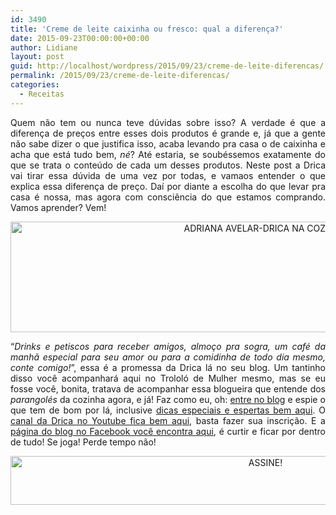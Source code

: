 ```yaml
---
id: 3490
title: 'Creme de leite caixinha ou fresco: qual a diferença?'
date: 2015-09-23T00:00:00+00:00
author: Lidiane
layout: post
guid: http://localhost/wordpress/2015/09/23/creme-de-leite-diferencas/
permalink: /2015/09/23/creme-de-leite-diferencas/
categories:
  - Receitas
---
```

<p align="justify">
  Quem não tem ou nunca teve dúvidas sobre isso? A verdade é que a diferença de preços entre esses dois produtos é grande e, já que a gente não sabe dizer o que justifica isso, acaba levando pra casa o de caixinha e acha que está tudo bem, <em>né</em>? Até estaria, se soubéssemos exatamente do que se trata o conteúdo de cada um desses produtos. Neste post a Drica vai tirar essa dúvida de uma vez por todas, e vamaos entender o que explica essa diferença de preço. Daí por diante a escolha do que levar pra casa é nossa, mas agora com consciência do que estamos comprando. Vamos aprender? Vem!
</p>

<p align="center">
</p>

<p align="center">
  <a href="http://www.trololodemulher.com.br/blog/wp-content/uploads/2015/08/ADRIANA-AVELAR-DRICA-NA-COZINHA.jpg"><img class="alignnone size-full wp-image-11291" src="http://www.trololodemulher.com.br/blog/wp-content/uploads/2015/08/ADRIANA-AVELAR-DRICA-NA-COZINHA.jpg" alt="ADRIANA AVELAR-DRICA NA COZINHA" width="800" height="177" /></a>
</p>

<p align="justify">
  “<em>Drinks e petiscos para receber amigos, almoço pra sogra, um café da manhã especial para seu amor ou para a comidinha de todo dia mesmo, conte comigo!</em>”, essa é a promessa da Drica lá no seu blog. Um tantinho disso você acompanhará aqui no Trololó de Mulher mesmo, mas se eu fosse você, bonita, tratava de acompanhar essa blogueira que entende dos <em>parangolés</em> da cozinha agora, e já! Faz como eu, oh: <a href="http://www.dricanacozinha.com.br/" target="_blank">entre no blog</a> e espie o que tem de bom por lá, inclusive <a href="http://www.dricanacozinha.com.br/dicas/" target="_blank">dicas especiais e espertas bem aqui</a>. O <a href="https://www.youtube.com/channel/UC1mIECRirlkQIq0aqAsOk_A" target="_blank">canal da Drica no Youtube fica bem aqui</a>, basta fazer sua inscrição. E a <a href="https://www.facebook.com/dricanacozinha/timeline" target="_blank">página do blog no Facebook você encontra aqui</a>, é curtir e ficar por dentro de tudo! Se joga! Perde tempo não!
</p>

<p align="center">
  <a href="http://feedburner.google.com/fb/a/mailverify?uri=blogBichaFemea&loc=en_US" target="_blank"><img class="alignnone size-full wp-image-10439" src="http://www.trololodemulher.com.br/blog/wp-content/uploads/2014/09/ASSINE.png" alt="ASSINE!" width="800" height="78" /></a>
</p>

<p align="justify">